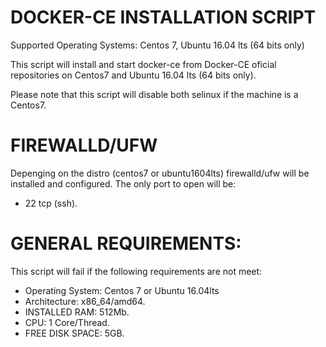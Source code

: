 # DOCKER-CE INSTALLATION SCRIPT

Supported Operating Systems: Centos 7, Ubuntu 16.04 lts (64 bits only)

This script will install and start docker-ce from Docker-CE oficial repositories on Centos7 and Ubuntu 16.04 lts (64 bits only).

Please note that this script will disable both selinux if the machine is a Centos7.


# FIREWALLD/UFW

Depenging on the distro (centos7 or ubuntu1604lts) firewalld/ufw will be installed and configured. The only port to open will be:

- 22 tcp (ssh).


# GENERAL REQUIREMENTS:

This script will fail if the following requirements are not meet:

- Operating System: Centos 7 or Ubuntu 16.04lts
- Architecture: x86_64/amd64.
- INSTALLED RAM: 512Mb.
- CPU: 1 Core/Thread.
- FREE DISK SPACE: 5GB.
